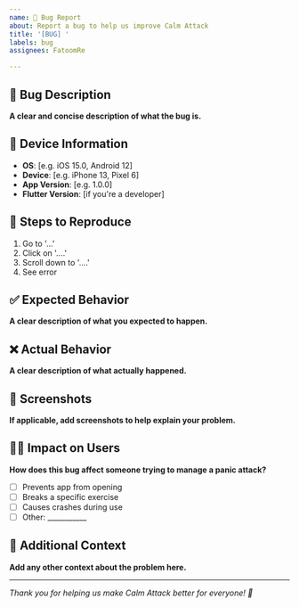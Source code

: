 ```yaml
---
name: 🐛 Bug Report
about: Report a bug to help us improve Calm Attack
title: '[BUG] '
labels: bug
assignees: FatoomRe

---
```


## 🐛 Bug Description
**A clear and concise description of what the bug is.**

## 📱 Device Information
- **OS**: [e.g. iOS 15.0, Android 12]
- **Device**: [e.g. iPhone 13, Pixel 6]
- **App Version**: [e.g. 1.0.0]
- **Flutter Version**: [if you're a developer]

## 🔄 Steps to Reproduce
1. Go to '...'
2. Click on '....'
3. Scroll down to '....'
4. See error

## ✅ Expected Behavior
**A clear description of what you expected to happen.**

## ❌ Actual Behavior
**A clear description of what actually happened.**

## 📸 Screenshots
**If applicable, add screenshots to help explain your problem.**

## 🧘‍♀️ Impact on Users
**How does this bug affect someone trying to manage a panic attack?**
- [ ] Prevents app from opening
- [ ] Breaks a specific exercise
- [ ] Causes crashes during use
- [ ] Other: ___________

## 📝 Additional Context
**Add any other context about the problem here.**

---

*Thank you for helping us make Calm Attack better for everyone! 💙*
